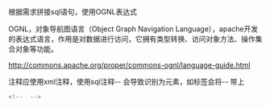 根据需求拼接sql语句，使用OGNL表达式



OGNL，对象导航图语言（Object Graph Navigation Language），apache开发的表达式语言，作用是对数据进行访问，它拥有类型转换、访问对象方法、操作集合对象等功能。

http://commons.apache.org/proper/commons-ognl/language-guide.html



注释应使用xml注释，使用sql注释-- 会导致识别为元素，如<where>标签会将-- 带上

```javascript
<!--  -->
```

